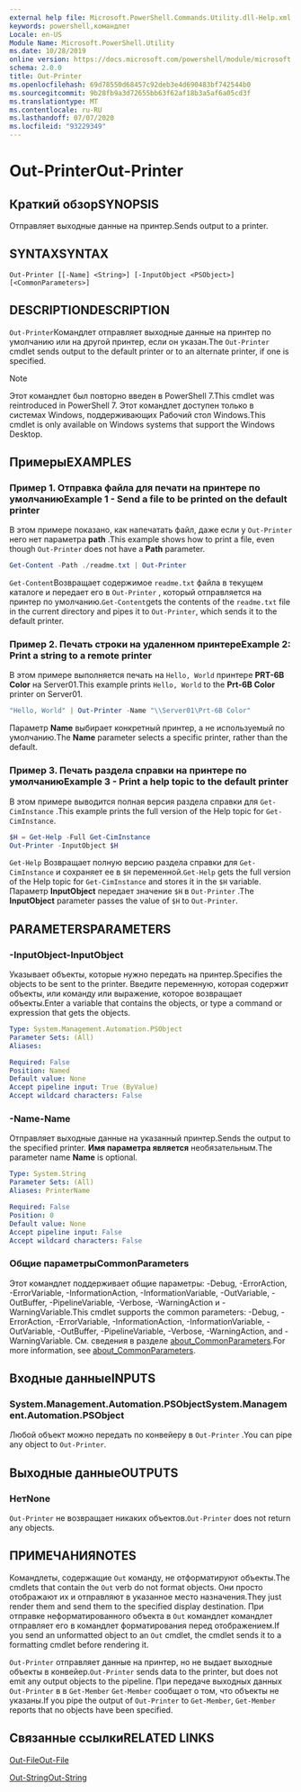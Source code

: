 ```yaml
---
external help file: Microsoft.PowerShell.Commands.Utility.dll-Help.xml
keywords: powershell,командлет
Locale: en-US
Module Name: Microsoft.PowerShell.Utility
ms.date: 10/28/2019
online version: https://docs.microsoft.com/powershell/module/microsoft.powershell.utility/out-printer?view=powershell-7.1&WT.mc_id=ps-gethelp
schema: 2.0.0
title: Out-Printer
ms.openlocfilehash: 69d78550d68457c92deb3e4d690483bf742544b0
ms.sourcegitcommit: 9b28fb9a3d72655bb63f62af18b3a5af6a05cd3f
ms.translationtype: MT
ms.contentlocale: ru-RU
ms.lasthandoff: 07/07/2020
ms.locfileid: "93229349"
---
```

# <span data-ttu-id="0d210-103">Out-Printer</span><span class="sxs-lookup"><span data-stu-id="0d210-103">Out-Printer</span></span>

## <span data-ttu-id="0d210-104">Краткий обзор</span><span class="sxs-lookup"><span data-stu-id="0d210-104">SYNOPSIS</span></span>
<span data-ttu-id="0d210-105">Отправляет выходные данные на принтер.</span><span class="sxs-lookup"><span data-stu-id="0d210-105">Sends output to a printer.</span></span>

## <span data-ttu-id="0d210-106">SYNTAX</span><span class="sxs-lookup"><span data-stu-id="0d210-106">SYNTAX</span></span>

```
Out-Printer [[-Name] <String>] [-InputObject <PSObject>] [<CommonParameters>]
```

## <span data-ttu-id="0d210-107">DESCRIPTION</span><span class="sxs-lookup"><span data-stu-id="0d210-107">DESCRIPTION</span></span>

<span data-ttu-id="0d210-108">`Out-Printer`Командлет отправляет выходные данные на принтер по умолчанию или на другой принтер, если он указан.</span><span class="sxs-lookup"><span data-stu-id="0d210-108">The `Out-Printer` cmdlet sends output to the default printer or to an alternate printer, if one is specified.</span></span>

> [!NOTE]
> <span data-ttu-id="0d210-109">Этот командлет был повторно введен в PowerShell 7.</span><span class="sxs-lookup"><span data-stu-id="0d210-109">This cmdlet was reintroduced in PowerShell 7.</span></span> <span data-ttu-id="0d210-110">Этот командлет доступен только в системах Windows, поддерживающих Рабочий стол Windows.</span><span class="sxs-lookup"><span data-stu-id="0d210-110">This cmdlet is only available on Windows systems that support the Windows Desktop.</span></span>

## <span data-ttu-id="0d210-111">Примеры</span><span class="sxs-lookup"><span data-stu-id="0d210-111">EXAMPLES</span></span>

### <span data-ttu-id="0d210-112">Пример 1. Отправка файла для печати на принтере по умолчанию</span><span class="sxs-lookup"><span data-stu-id="0d210-112">Example 1 - Send a file to be printed on the default printer</span></span>

<span data-ttu-id="0d210-113">В этом примере показано, как напечатать файл, даже если у `Out-Printer` него нет параметра **path** .</span><span class="sxs-lookup"><span data-stu-id="0d210-113">This example shows how to print a file, even though `Out-Printer` does not have a **Path** parameter.</span></span>

```powershell
Get-Content -Path ./readme.txt | Out-Printer
```

<span data-ttu-id="0d210-114">`Get-Content`Возвращает содержимое `readme.txt` файла в текущем каталоге и передает его в `Out-Printer` , который отправляется на принтер по умолчанию.</span><span class="sxs-lookup"><span data-stu-id="0d210-114">`Get-Content`gets the contents of the `readme.txt` file in the current directory and pipes it to `Out-Printer`, which sends it to the default printer.</span></span>

### <span data-ttu-id="0d210-115">Пример 2. Печать строки на удаленном принтере</span><span class="sxs-lookup"><span data-stu-id="0d210-115">Example 2: Print a string to a remote printer</span></span>

<span data-ttu-id="0d210-116">В этом примере выполняется печать на `Hello, World` принтере **PRT-6B Color** на Server01.</span><span class="sxs-lookup"><span data-stu-id="0d210-116">This example prints `Hello, World` to the **Prt-6B Color** printer on Server01.</span></span>

```powershell
"Hello, World" | Out-Printer -Name "\\Server01\Prt-6B Color"
```

<span data-ttu-id="0d210-117">Параметр **Name** выбирает конкретный принтер, а не используемый по умолчанию.</span><span class="sxs-lookup"><span data-stu-id="0d210-117">The **Name** parameter selects a specific printer, rather than the default.</span></span>

### <span data-ttu-id="0d210-118">Пример 3. Печать раздела справки на принтере по умолчанию</span><span class="sxs-lookup"><span data-stu-id="0d210-118">Example 3 - Print a help topic to the default printer</span></span>

<span data-ttu-id="0d210-119">В этом примере выводится полная версия раздела справки для `Get-CimInstance` .</span><span class="sxs-lookup"><span data-stu-id="0d210-119">This example prints the full version of the Help topic for `Get-CimInstance`.</span></span>

```powershell
$H = Get-Help -Full Get-CimInstance
Out-Printer -InputObject $H
```

<span data-ttu-id="0d210-120">`Get-Help` Возвращает полную версию раздела справки для `Get-CimInstance` и сохраняет ее в `$H` переменной.</span><span class="sxs-lookup"><span data-stu-id="0d210-120">`Get-Help` gets the full version of the Help topic for `Get-CimInstance` and stores it in the `$H` variable.</span></span> <span data-ttu-id="0d210-121">Параметр **InputObject** передает значение `$H` в `Out-Printer` .</span><span class="sxs-lookup"><span data-stu-id="0d210-121">The **InputObject** parameter passes the value of `$H` to `Out-Printer`.</span></span>

## <span data-ttu-id="0d210-122">PARAMETERS</span><span class="sxs-lookup"><span data-stu-id="0d210-122">PARAMETERS</span></span>

### <span data-ttu-id="0d210-123">-InputObject</span><span class="sxs-lookup"><span data-stu-id="0d210-123">-InputObject</span></span>

<span data-ttu-id="0d210-124">Указывает объекты, которые нужно передать на принтер.</span><span class="sxs-lookup"><span data-stu-id="0d210-124">Specifies the objects to be sent to the printer.</span></span> <span data-ttu-id="0d210-125">Введите переменную, которая содержит объекты, или команду или выражение, которое возвращает объекты.</span><span class="sxs-lookup"><span data-stu-id="0d210-125">Enter a variable that contains the objects, or type a command or expression that gets the objects.</span></span>

```yaml
Type: System.Management.Automation.PSObject
Parameter Sets: (All)
Aliases:

Required: False
Position: Named
Default value: None
Accept pipeline input: True (ByValue)
Accept wildcard characters: False
```

### <span data-ttu-id="0d210-126">-Name</span><span class="sxs-lookup"><span data-stu-id="0d210-126">-Name</span></span>

<span data-ttu-id="0d210-127">Отправляет выходные данные на указанный принтер.</span><span class="sxs-lookup"><span data-stu-id="0d210-127">Sends the output to the specified printer.</span></span> <span data-ttu-id="0d210-128">**Имя параметра является** необязательным.</span><span class="sxs-lookup"><span data-stu-id="0d210-128">The parameter name **Name** is optional.</span></span>

```yaml
Type: System.String
Parameter Sets: (All)
Aliases: PrinterName

Required: False
Position: 0
Default value: None
Accept pipeline input: False
Accept wildcard characters: False
```

### <span data-ttu-id="0d210-129">Общие параметры</span><span class="sxs-lookup"><span data-stu-id="0d210-129">CommonParameters</span></span>

<span data-ttu-id="0d210-130">Этот командлет поддерживает общие параметры: -Debug, -ErrorAction, -ErrorVariable, -InformationAction, -InformationVariable, -OutVariable, -OutBuffer, -PipelineVariable, -Verbose, -WarningAction и -WarningVariable.</span><span class="sxs-lookup"><span data-stu-id="0d210-130">This cmdlet supports the common parameters: -Debug, -ErrorAction, -ErrorVariable, -InformationAction, -InformationVariable, -OutVariable, -OutBuffer, -PipelineVariable, -Verbose, -WarningAction, and -WarningVariable.</span></span> <span data-ttu-id="0d210-131">См. сведения в разделе [about_CommonParameters](https://go.microsoft.com/fwlink/?LinkID=113216).</span><span class="sxs-lookup"><span data-stu-id="0d210-131">For more information, see [about_CommonParameters](https://go.microsoft.com/fwlink/?LinkID=113216).</span></span>

## <span data-ttu-id="0d210-132">Входные данные</span><span class="sxs-lookup"><span data-stu-id="0d210-132">INPUTS</span></span>

### <span data-ttu-id="0d210-133">System.Management.Automation.PSObject</span><span class="sxs-lookup"><span data-stu-id="0d210-133">System.Management.Automation.PSObject</span></span>

<span data-ttu-id="0d210-134">Любой объект можно передать по конвейеру в `Out-Printer` .</span><span class="sxs-lookup"><span data-stu-id="0d210-134">You can pipe any object to `Out-Printer`.</span></span>

## <span data-ttu-id="0d210-135">Выходные данные</span><span class="sxs-lookup"><span data-stu-id="0d210-135">OUTPUTS</span></span>

### <span data-ttu-id="0d210-136">Нет</span><span class="sxs-lookup"><span data-stu-id="0d210-136">None</span></span>

<span data-ttu-id="0d210-137">`Out-Printer` не возвращает никаких объектов.</span><span class="sxs-lookup"><span data-stu-id="0d210-137">`Out-Printer` does not return any objects.</span></span>

## <span data-ttu-id="0d210-138">ПРИМЕЧАНИЯ</span><span class="sxs-lookup"><span data-stu-id="0d210-138">NOTES</span></span>

<span data-ttu-id="0d210-139">Командлеты, содержащие `Out` команду, не отформатируют объекты.</span><span class="sxs-lookup"><span data-stu-id="0d210-139">The cmdlets that contain the `Out` verb do not format objects.</span></span> <span data-ttu-id="0d210-140">Они просто отображают их и отправляют в указанное место назначения.</span><span class="sxs-lookup"><span data-stu-id="0d210-140">They just render them and send them to the specified display destination.</span></span> <span data-ttu-id="0d210-141">При отправке неформатированного объекта в `Out` командлет командлет отправляет его в командлет форматирования перед отображением.</span><span class="sxs-lookup"><span data-stu-id="0d210-141">If you send an unformatted object to an `Out` cmdlet, the cmdlet sends it to a formatting cmdlet before rendering it.</span></span>

<span data-ttu-id="0d210-142">`Out-Printer` отправляет данные на принтер, но не выдает выходные объекты в конвейер.</span><span class="sxs-lookup"><span data-stu-id="0d210-142">`Out-Printer` sends data to the printer, but does not emit any output objects to the pipeline.</span></span> <span data-ttu-id="0d210-143">При передаче выходных данных `Out-Printer` в в `Get-Member` `Get-Member` сообщает о том, что объекты не указаны.</span><span class="sxs-lookup"><span data-stu-id="0d210-143">If you pipe the output of `Out-Printer` to `Get-Member`, `Get-Member` reports that no objects have been specified.</span></span>

## <span data-ttu-id="0d210-144">Связанные ссылки</span><span class="sxs-lookup"><span data-stu-id="0d210-144">RELATED LINKS</span></span>

[<span data-ttu-id="0d210-145">Out-File</span><span class="sxs-lookup"><span data-stu-id="0d210-145">Out-File</span></span>](Out-File.md)

[<span data-ttu-id="0d210-146">Out-String</span><span class="sxs-lookup"><span data-stu-id="0d210-146">Out-String</span></span>](Out-String.md)

